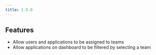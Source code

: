 ```yaml
---
title: 1.5.0
---
```


## Features

* Allow users and applications to be assigned to teams
* Allow applications on dashboard to be filtered by selecting a team
